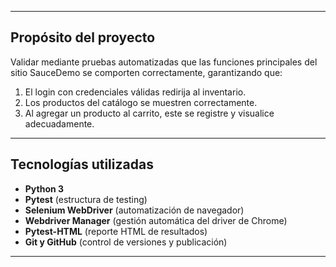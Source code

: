 
---

##  Propósito del proyecto

Validar mediante pruebas automatizadas que las funciones principales del sitio SauceDemo se comporten correctamente, garantizando que:
1. El login con credenciales válidas redirija al inventario.  
2. Los productos del catálogo se muestren correctamente.  
3. Al agregar un producto al carrito, este se registre y visualice adecuadamente.  

---

##  Tecnologías utilizadas

- **Python 3**
- **Pytest** (estructura de testing)
- **Selenium WebDriver** (automatización de navegador)
- **Webdriver Manager** (gestión automática del driver de Chrome)
- **Pytest-HTML** (reporte HTML de resultados)
- **Git y GitHub** (control de versiones y publicación)

---